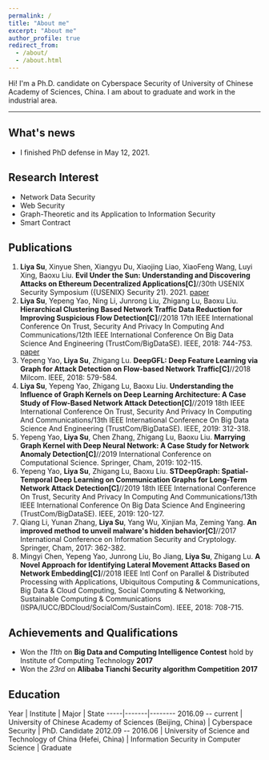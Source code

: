 ```yaml
---
permalink: /
title: "About me"
excerpt: "About me"
author_profile: true
redirect_from: 
  - /about/
  - /about.html
---
```




Hi! I'm a Ph.D. candidate on Cyberspace Security of University of Chinese Academy of Sciences, China.
I am about to graduate and work in the industrial area.

---

## What's news
* I finished PhD defense in May 12, 2021.


## Research Interest

* Network Data Security 
* Web Security
* Graph-Theoretic and its Application to Information Security
* Smart Contract


## Publications

1. **Liya Su**, Xinyue Shen, Xiangyu Du, Xiaojing Liao, XiaoFeng Wang, Luyi Xing, Baoxu Liu. **Evil Under the Sun: Understanding and Discovering Attacks on Ethereum Decentralized Applications[C]**//30th USENIX Security Symposium ({USENIX} Security 21). 2021. [paper](https://www.usenix.org/conference/usenixsecurity21/presentation/su)
2. **Liya Su**, Yepeng Yao, Ning Li, Junrong Liu, Zhigang Lu, Baoxu Liu. **Hierarchical Clustering Based Network Traffic Data Reduction for Improving Suspicious Flow Detection[C]**//2018 17th IEEE International Conference On Trust, Security And Privacy In Computing And Communications/12th IEEE International Conference On Big Data Science And Engineering (TrustCom/BigDataSE). IEEE, 2018: 744-753. [paper](https://ieeexplore.ieee.org/abstract/document/8455976/)
3. Yepeng Yao, **Liya Su**, Zhigang Lu. **DeepGFL: Deep Feature Learning via Graph for Attack Detection on Flow-based Network Traffic[C]**//2018 Milcom. IEEE, 2018: 579-584.
4. **Liya Su**, Yepeng Yao, Zhigang Lu, Baoxu Liu. **Understanding the Influence of Graph Kernels on Deep Learning Architecture: A Case Study of Flow-Based Network Attack Detection[C]**//2019 18th IEEE International Conference On Trust, Security And Privacy In Computing And Communications/13th IEEE International Conference On Big Data Science And Engineering (TrustCom/BigDataSE). IEEE, 2019: 312-318. 
5. Yepeng Yao, **Liya Su**, Chen Zhang, Zhigang Lu, Baoxu Liu. **Marrying Graph Kernel with Deep Neural Network: A Case Study for Network Anomaly Detection[C]**//2019 International Conference on Computational Science. Springer, Cham, 2019: 102-115. 
6. Yepeng Yao, **Liya Su**, Zhigang Lu, Baoxu Liu. **STDeepGraph: Spatial-Temporal Deep Learning on Communication Graphs for Long-Term Network Attack Detection[C]**//2019 18th IEEE International Conference On Trust, Security And Privacy In Computing And Communications/13th IEEE International Conference On Big Data Science And Engineering (TrustCom/BigDataSE). IEEE, 2019: 120-127.
7. Qiang Li, Yunan Zhang, **Liya Su**, Yang Wu, Xinjian Ma, Zeming Yang. **An improved method to unveil malware's hidden behavior[C]**//2017 International Conference on Information Security and Cryptology. Springer, Cham, 2017: 362-382.
8. Mingyi Chen, Yepeng Yao, Junrong Liu, Bo Jiang, **Liya Su**, Zhigang Lu. **A Novel Approach for Identifying Lateral Movement Attacks Based on Network Embedding[C]**//2018 IEEE Intl Conf on Parallel & Distributed Processing with Applications, Ubiquitous Computing \& Communications, Big Data \& Cloud Computing, Social Computing \& Networking, Sustainable Computing \& Communications (ISPA/IUCC/BDCloud/SocialCom/SustainCom). IEEE, 2018: 708-715.


## Achievements and Qualifications

* Won the *11th* on **Big Data and Computing Intelligence Contest** hold by Institute of Computing Technology **2017**
* Won the *23rd* on **Alibaba Tianchi Security algorithm Competition** **2017**


## Education

Year | Institute | Major | State
-----|-------|--------
2016.09 -- current | University of Chinese Academy of Sciences (Beijing, China)  | Cyberspace Security | PhD. Candidate
2012.09 -- 2016.06 | University of Science and Technology of China (Hefei, China) | Information Security in Computer Science | Graduate


